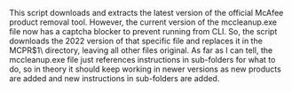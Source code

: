 This script downloads and extracts the latest version of the official McAfee product removal tool.
However, the current version of the mccleanup.exe file now has a captcha blocker to prevent running from CLI. So, the script downloads the 2022 version of that specific file and replaces it in the MCPR\$1\ directory, leaving all other files original. As far as I can tell, the mccleanup.exe file just references instructions in sub-folders for what to do, so in theory it should keep working in newer versions as new products are added and new instructions in sub-folders are added.
